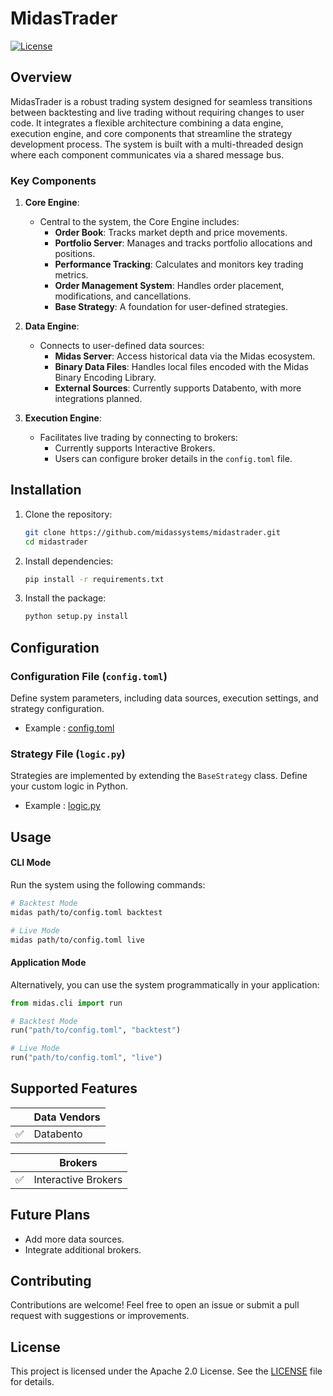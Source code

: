 # MidasTrader

[![License](https://img.shields.io/badge/license-Apache%202.0-blue.svg)](LICENSE)

## Overview

MidasTrader is a robust trading system designed for seamless transitions between backtesting and live trading without requiring changes to user code. It integrates a flexible architecture combining a data engine, execution engine, and core components that streamline the strategy development process. The system is built with a multi-threaded design where each component communicates via a shared message bus.

### Key Components

1. **Core Engine**:

   - Central to the system, the Core Engine includes:
     - **Order Book**: Tracks market depth and price movements.
     - **Portfolio Server**: Manages and tracks portfolio allocations and positions.
     - **Performance Tracking**: Calculates and monitors key trading metrics.
     - **Order Management System**: Handles order placement, modifications, and cancellations.
     - **Base Strategy**: A foundation for user-defined strategies.

2. **Data Engine**:

   - Connects to user-defined data sources:
     - **Midas Server**: Access historical data via the Midas ecosystem.
     - **Binary Data Files**: Handles local files encoded with the Midas Binary Encoding Library.
     - **External Sources**: Currently supports Databento, with more integrations planned.

3. **Execution Engine**:

   - Facilitates live trading by connecting to brokers:
     - Currently supports Interactive Brokers.
     - Users can configure broker details in the `config.toml` file.

## Installation

1. Clone the repository:

   ```bash
   git clone https://github.com/midassystems/midastrader.git
   cd midastrader
   ```

2. Install dependencies:

   ```bash
   pip install -r requirements.txt
   ```

3. Install the package:
   ```bash
   python setup.py install
   ```

## Configuration

### Configuration File (`config.toml`)

Define system parameters, including data sources, execution settings, and strategy configuration.

- Example : [config.toml](example/config.toml)

### Strategy File (`logic.py`)

Strategies are implemented by extending the `BaseStrategy` class. Define your custom logic in Python.

- Example : [logic.py](example/logic.py)

## Usage

#### CLI Mode

Run the system using the following commands:

```bash
# Backtest Mode
midas path/to/config.toml backtest

# Live Mode
midas path/to/config.toml live
```

#### Application Mode

Alternatively, you can use the system programmatically in your application:

```python
from midas.cli import run

# Backtest Mode
run("path/to/config.toml", "backtest")

# Live Mode
run("path/to/config.toml", "live")
```

## Supported Features

<!-- | ✅  | Alpha Vantage           | -->
<!-- | ❌  | Yahoo Finance (Planned) | -->
<!-- | ❌  | Quandl (Planned)        | -->

|     | **Data Vendors** |
| --- | ---------------- |
| ✅  | Databento        |

|     | **Brokers**         |
| --- | ------------------- |
| ✅  | Interactive Brokers |

<!-- | ✅  | TD Ameritrade       | -->
<!-- | ❌  | E\*TRADE            | -->
<!-- | ❌  | Robinhood           | -->

## Future Plans

- Add more data sources.
- Integrate additional brokers.

## Contributing

Contributions are welcome! Feel free to open an issue or submit a pull request with suggestions or improvements.

## License

This project is licensed under the Apache 2.0 License. See the [LICENSE](LICENSE) file for details.

